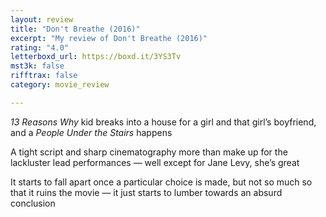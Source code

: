 ```yaml
---
layout: review
title: "Don't Breathe (2016)"
excerpt: "My review of Don't Breathe (2016)"
rating: "4.0"
letterboxd_url: https://boxd.it/3YS3Tv
mst3k: false
rifftrax: false
category: movie_review

---
```


<i>13 Reasons Why </i>kid breaks into a house for a girl and that girl’s boyfriend, and a <i>People Under the Stairs </i>happens

A tight script and sharp cinematography more than make up for the lackluster lead performances — well except for Jane Levy, she’s great

It starts to fall apart once a particular choice is made, but not so much so that it ruins the movie — it just starts to lumber towards an absurd conclusion